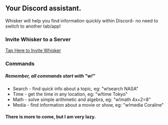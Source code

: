 ## Your Discord assistant.
Whisker will help you find information quickly within Discord- no need to switch to another tab/app!

### Invite Whisker to a Server

[Tap Here to Invite Whisker](https://discord.com/api/oauth2/authorize?client_id=774013434072137748&permissions=298150976&scope=bot)

### Commands
##### Remember, all commands start with "w!"
- Search - find quick info about a topic, eg: "w!search NASA"
- Time - get the time in any location, eg: "w!time Tokyo"
- Math - solve simple arithmetic and algebra, eg: "w!math 4x+2=8"
- Media - find information about a movie or show, eg: "w!media Coraline"

#### There is more to come, but I am very lazy.
